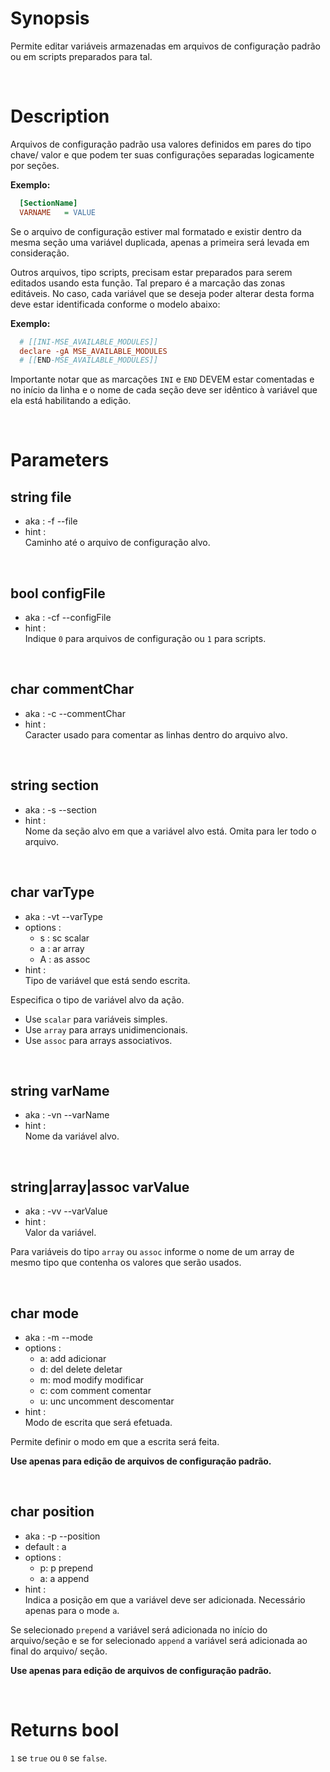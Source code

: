 # Synopsis

Permite editar variáveis armazenadas em arquivos de configuração padrão ou em 
scripts preparados para tal.



&nbsp;

# Description

Arquivos de configuração padrão usa valores definidos em pares do tipo chave/
valor e que podem ter suas configurações separadas logicamente por seções.

**Exemplo:**

``` any.cfg
  [SectionName]
  VARNAME   = VALUE
```

Se o arquivo de configuração estiver mal formatado e existir dentro da mesma
seção uma variável duplicada, apenas a primeira será levada em consideração.

Outros arquivos, tipo scripts, precisam estar preparados para serem editados 
usando esta função. Tal preparo é a marcação das zonas editáveis. No caso, cada 
variável que se deseja poder alterar desta forma deve estar identificada 
conforme o modelo abaixo:

**Exemplo:**

``` any.cfg
  # [[INI-MSE_AVAILABLE_MODULES]]
  declare -gA MSE_AVAILABLE_MODULES
  # [[END-MSE_AVAILABLE_MODULES]]
```

Importante notar que as marcações `INI` e `END` DEVEM estar comentadas e no 
início da linha e o nome de cada seção deve ser idêntico à variável que ela 
está habilitando a edição.



&nbsp;

# Parameters

## string file

- aka       : -f --file
- hint      :  
  Caminho até o arquivo de configuração alvo.


&nbsp;

## bool configFile

- aka       : -cf --configFile
- hint      :  
  Indique `0` para arquivos de configuração ou `1` para scripts.


&nbsp;

## char commentChar

- aka       : -c --commentChar
- hint      :  
  Caracter usado para comentar as linhas dentro do arquivo alvo.


&nbsp;

## string section

- aka       : -s --section
- hint      :  
  Nome da seção alvo em que a variável alvo está. Omita para ler todo o arquivo.


&nbsp;

## char varType

- aka       : -vt --varType
- options   :
  - s : sc scalar
  - a : ar array
  - A : as assoc
- hint      :  
  Tipo de variável que está sendo escrita.

Especifica o tipo de variável alvo da ação.
- Use `scalar` para variáveis simples.
- Use `array` para arrays unidimencionais.
- Use `assoc` para arrays associativos.


&nbsp;

## string varName

- aka       : -vn --varName
- hint      :  
  Nome da variável alvo.


&nbsp;

## string|array|assoc varValue

- aka       : -vv --varValue
- hint      :  
  Valor da variável.

Para variáveis do tipo `array` ou `assoc` informe o nome de um array de mesmo 
tipo que contenha os valores que serão usados.


&nbsp;

## char mode

- aka       : -m --mode
- options   :
  - a: add adicionar
  - d: del delete deletar
  - m: mod modify modificar
  - c: com comment comentar
  - u: unc uncomment descomentar
- hint      :  
  Modo de escrita que será efetuada.

Permite definir o modo em que a escrita será feita.

**Use apenas para edição de arquivos de configuração padrão.**


&nbsp;

## char position

- aka       : -p --position
- default   : a
- options   :
  - p: p prepend
  - a: a append
- hint      :  
  Indica a posição em que a variável deve ser adicionada.
  Necessário apenas para o mode `a`.

Se selecionado `prepend` a variável será adicionada no início do arquivo/seção 
e se for selecionado `append` a variável será adicionada ao final do arquivo/
seção.

**Use apenas para edição de arquivos de configuração padrão.**



&nbsp;

# Returns bool

`1` se `true` ou `0` se `false`.